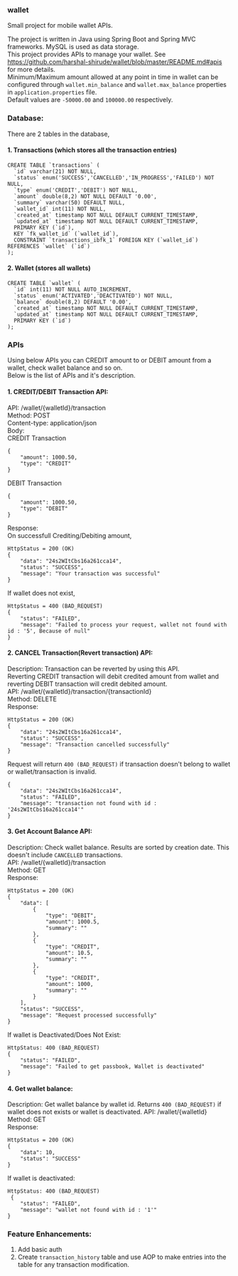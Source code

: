 ### wallet
Small project for mobile wallet APIs.

The project is written in Java using Spring Boot and Spring MVC frameworks.
MySQL is used as data storage.<br>
This project provides APIs to manage your wallet. See https://github.com/harshal-shirude/wallet/blob/master/README.md#apis for more details.<br>
Minimum/Maximum amount allowed at any point in time in wallet can be configured through `wallet.min_balance` and `wallet.max_balance` properties in `application.properties` file.<br>
Default values are `-50000.00` and `100000.00` respectively.

### Database:
There are 2 tables in the database,
#### 1. Transactions (which stores all the transaction entries)
```
CREATE TABLE `transactions` (
  `id` varchar(21) NOT NULL,
  `status` enum('SUCCESS','CANCELLED','IN_PROGRESS','FAILED') NOT NULL,
  `type` enum('CREDIT','DEBIT') NOT NULL,
  `amount` double(8,2) NOT NULL DEFAULT '0.00',
  `summary` varchar(50) DEFAULT NULL,
  `wallet_id` int(11) NOT NULL,
  `created_at` timestamp NOT NULL DEFAULT CURRENT_TIMESTAMP,
  `updated_at` timestamp NOT NULL DEFAULT CURRENT_TIMESTAMP,
  PRIMARY KEY (`id`),
  KEY `fk_wallet_id` (`wallet_id`),
  CONSTRAINT `transactions_ibfk_1` FOREIGN KEY (`wallet_id`) REFERENCES `wallet` (`id`)
);
```
#### 2. Wallet (stores all wallets)
```
CREATE TABLE `wallet` (
  `id` int(11) NOT NULL AUTO_INCREMENT,
  `status` enum('ACTIVATED','DEACTIVATED') NOT NULL,
  `balance` double(8,2) DEFAULT '0.00',
  `created_at` timestamp NOT NULL DEFAULT CURRENT_TIMESTAMP,
  `updated_at` timestamp NOT NULL DEFAULT CURRENT_TIMESTAMP,
  PRIMARY KEY (`id`)
);
```

### APIs
Using below APIs you can CREDIT amount to or DEBIT amount from a wallet, check wallet balance and so on.<br>
Below is the list of APIs and it's description.
#### 1. CREDIT/DEBIT Transaction API:

API: /wallet/{walletId}/transaction<br>
Method: POST<br>
Content-type: application/json<br>
Body:<br>
CREDIT Transaction
```
{
	"amount": 1000.50,
	"type": "CREDIT"
}
```
DEBIT Transaction
```
{
	"amount": 1000.50,
	"type": "DEBIT"
}
```
Response:<br>
On successfull Crediting/Debiting amount,
```
HttpStatus = 200 (OK)
{
    "data": "24s2WItCbs16a261cca14",
    "status": "SUCCESS",
    "message": "Your transaction was successful"
}
```
If wallet does not exist,
```
HttpStatus = 400 (BAD_REQUEST)
{
    "status": "FAILED",
    "message": "Failed to process your request, wallet not found with id : '5', Because of null"
}
```
#### 2. CANCEL Transaction(Revert transaction) API:
Description: Transaction can be reverted by using this API.<br>
Reverting CREDIT transaction will debit credited amount from wallet and reverting DEBIT transaction will credit debited amount.<br>
API: /wallet/{walletId}/transaction/{transactionId}<br>
Method: DELETE<br>
Response:
```
HttpStatus = 200 (OK)
{
    "data": "24s2WItCbs16a261cca14",
    "status": "SUCCESS",
    "message": "Transaction cancelled successfully"
}
```
Request will return `400 (BAD_REQUEST)` if transaction doesn't belong to wallet or wallet/transaction is invalid.
```
{
    "data": "24s2WItCbs16a261cca14",
    "status": "FAILED",
    "message": "transaction not found with id : '24s2WItCbs16a261cca14'"
}
```

#### 3. Get Account Balance API:
Description: Check wallet balance. Results are sorted by creation date. This doesn't include `CANCELLED` transactions.<br>
API: /wallet/{walletId}/transaction<br>
Method: GET<br>
Response:
```
HttpStatus = 200 (OK)
{
    "data": [
        {
            "type": "DEBIT",
            "amount": 1000.5,
            "summary": ""
        },
        {
            "type": "CREDIT",
            "amount": 10.5,
            "summary": ""
        },
        {
            "type": "CREDIT",
            "amount": 1000,
            "summary": ""
        }
    ],
    "status": "SUCCESS",
    "message": "Request processed successfully"
}
```
If wallet is Deactivated/Does Not Exist:
```
HttpStatus: 400 (BAD_REQUEST)
{
    "status": "FAILED",
    "message": "Failed to get passbook, Wallet is deactivated"
}
```

#### 4. Get wallet balance:
Description: Get wallet balance by wallet id. Returns `400 (BAD_REQUEST)` if wallet does not exists or wallet is deactivated.
API: /wallet/{walletId}
Method: GET<br>
Response:
```
HttpStatus = 200 (OK)
{
    "data": 10,
    "status": "SUCCESS"
}
```
If wallet is deactivated:
```
HttpStatus: 400 (BAD_REQUEST)
 {
    "status": "FAILED",
    "message": "wallet not found with id : '1'"
}
```

### Feature Enhancements:
1. Add basic auth
2. Create `transaction_history` table and use AOP to make entries into the table for any transaction modification.

